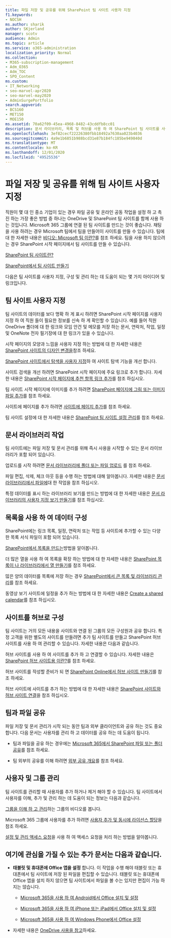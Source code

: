 ```yaml
---
title: 파일 저장 및 공유를 위해 SharePoint 팀 사이트 사용자 지정
f1.keywords:
- NOCSH
ms.author: sharik
author: SKjerland
manager: scotv
audience: Admin
ms.topic: article
ms.service: o365-administration
localization_priority: Normal
ms.collection:
- M365-subscription-management
- Adm_O365
- Adm_TOC
- SPO_Content
ms.custom:
- IT_Networking
- seo-marvel-apr2020
- seo-marvel-may2020
- AdminSurgePortfolio
search.appverid:
- BCS160
- MET150
- MOE150
ms.assetid: 70a62f09-45ea-4968-8482-43cddfb8cc01
description: 문서 라이브러리, 목록 및 허브를 사용 하 여 SharePoint 팀 사이트를 사용자 지정, 구성 및 관리 하는 방법에 대해 알아봅니다.
ms.openlocfilehash: 3ef82cecf22226380fbb18492a7630aa023b4036
ms.sourcegitcommit: 4a9e1b6851b988bcd31e87b184fc185be949840d
ms.translationtype: MT
ms.contentlocale: ko-KR
ms.lasthandoff: 12/01/2020
ms.locfileid: "49525536"
---
```

# <a name="customize-your-team-site-for-file-storage-and-sharing"></a>파일 저장 및 공유를 위해 팀 사이트 사용자 지정

직원이 몇 대 인 중소 기업이 있는 경우 파일 공유 및 온라인 공동 작업을 설정 하 고 촉진 하는 가장 좋은 방법 중 하나는 OneDrive 및 SharePoint 팀 사이트를 함께 사용 하는 것입니다. Microsoft 365 그룹에 연결 된 팀 사이트를 만드는 것이 좋습니다. 채팅을 사용 하려는 경우 Microsoft 팀에서 팀을 만들어이 사이트를 만들 수 있습니다. 팀에 대 한 자세한 내용은 [비디오: Microsoft 팀 이란?](https://support.microsoft.com/office/b98d533f-118e-4bae-bf44-3df2470c2b12)를 참조 하세요. 팀을 사용 하지 않으려는 경우 SharePoint 시작 페이지에서 팀 사이트를 만들 수 있습니다. 
  
[SharePoint 팀 사이트란?](https://support.microsoft.com/office/75545757-36c3-46a7-beed-0aaa74f0401e)
  
[SharePoint에서 팀 사이트 만들기](https://support.microsoft.com/office/ef10c1e7-15f3-42a3-98aa-b5972711777d)
  
다음은 팀 사이트를 사용자 지정, 구성 및 관리 하는 데 도움이 되는 몇 가지 아이디어 및 링크입니다.
  
 
## <a name="customize-your-team-site"></a>팀 사이트 사용자 지정

팀 사이트의 데이터를 보다 명확 하 게 표시 하려면 SharePoint 시작 페이지를 사용자 지정 하 여 직원 들이 필요한 정보를 신속 하 게 확인할 수 있습니다. 예를 들어 직원 OneDrive 폴더에 대 한 링크와 모임 안건 및 메모를 저장 하는 문서, 연락처, 작업, 일정 및 OneNote 전자 필기장에 대 한 링크가 있을 수 있습니다.
  
시작 페이지의 모양과 느낌을 사용자 지정 하는 방법에 대 한 자세한 내용은 [SharePoint 사이트의 디자인 변경을](https://support.microsoft.com/office/06bbadc3-6b04-4a60-9d14-894f6a170818)참조 하세요.
  
[SharePoint 사이트에서 탐색을 사용자 지정](https://support.microsoft.com/office/3cd61ae7-a9ed-4e1e-bf6d-4655f0bf25ca)하 여 사이트 탐색 기능을 개선 합니다.
  
사이트 검색을 개선 하려면 SharePoint 시작 페이지에 주요 링크로 추가 합니다. 자세한 내용은 [SharePoint 시작 페이지에 추천 항목 링크 추가](/sharepoint/change-links-list-on-sharepoint-home-page)를 참조 하십시오.
  
팀 사이트 시작 페이지에 이미지를 추가 하려면 [SharePoint 페이지에 그림 또는 이미지 파일 추가](https://support.microsoft.com/office/4a9b0e98-c89a-4a41-8adb-b7750dccca16)를 참조 하세요.
  
사이트에 페이지를 추가 하려면 [사이트에 페이지 추가](https://support.microsoft.com/office/b3d46deb-27a6-4b1e-87b8-df851e503dec)를 참조 하세요.
  
팀 사이트 설정에 대 한 자세한 내용은 [SharePoint 팀 사이트 설정 관리](https://support.microsoft.com/office/8376034D-D0C7-446E-9178-6AB51C58DF42)를 참조 하세요.
  
## <a name="work-with-document-libraries"></a>문서 라이브러리 작업

팀 사이트에는 파일 저장 및 문서 관리를 위해 즉시 사용을 시작할 수 있는 문서 라이브러리가 포함 되어 있습니다.

업로드를 시작 하려면 [문서 라이브러리에 폴더 또는 파일 업로드](https://support.microsoft.com/office/eb18fcba-c953-4d45-8d90-8da66edeacdb) 를 참조 하세요.
   
파일 편집, 삭제, 체크 아웃 등을 수행 하는 방법에 대해 알아봅니다. 자세한 내용은 [문서 라이브러리에서 파일에](https://support.microsoft.com/office/a9d89171-1673-4892-9dd2-1ca52037dea2)대 한 작업을 참조 하십시오.
  
특정 데이터를 표시 하는 라이브러리 보기를 만드는 방법에 대 한 자세한 내용은 [문서 라이브러리의 사용자 지정 보기 만들기](https://support.microsoft.com/office/8f6b08e0-a9a0-4232-9b9b-b374a2ad3da7)를 참조 하십시오.
  
## <a name="work-with-lists-to-organize-data"></a>목록을 사용 하 여 데이터 구성

SharePoint에는 링크 목록, 일정, 연락처 또는 작업 등 사이트에 추가할 수 있는 다양 한 목록 서식 파일이 포함 되어 있습니다.
  
[SharePoint에서 목록을 만드는](https://support.microsoft.com/office/0D397414-D95F-41EB-ADDD-5E6EFF41B083#ID0EAAGAAA=Online)방법을 알아봅니다.
  
더 많은 열을 사용 하 여 목록을 확장 하는 방법에 대 한 자세한 내용은 [SharePoint 목록이 나 라이브러리에서 열 만들기](https://support.microsoft.com/office/2b0361ae-1bd3-41a3-8329-269e5f81cfa2)를 참조 하세요.
  
많은 양의 데이터를 목록에 저장 하는 경우 [SharePoint에서 큰 목록 및 라이브러리 관리](https://support.microsoft.com/office/B8588DAE-9387-48C2-9248-C24122F07C59)를 참조 하세요.
  
동영상 보기 사이트에 일정을 추가 하는 방법에 대 한 자세한 내용은 [Create a shared calendar](https://support.microsoft.com/office/61b96006-70e2-4535-a34f-ee4fc772f798)를 참조 하십시오.

## <a name="organize-sites-into-hubs"></a>사이트를 허브로 구성

팀 사이트는 거의 모든 내용을 사이트와 연결 된 그룹의 모든 구성원과 공유 합니다. 특정 고객을 위한 별도의 사이트를 만들려면 추가 팀 사이트를 만들고 SharePoint 허브 사이트를 사용 하 여 관리할 수 있습니다. 자세한 내용은 다음과 같습니다.
  
허브 사이트를 사용 하 여 사이트를 추가 하 고 연결할 수 있습니다. 자세한 내용은 [SharePoint 허브 사이트용 이란?](https://support.microsoft.com/office/fe26ae84-14b7-45b6-a6d1-948b3966427f)를 참조 하세요.
  
허브 사이트를 작성할 준비가 되 면 [SharePoint Online에서 허브 사이트 만들기](/sharepoint/create-hub-site)를 참조 하세요.
  
허브 사이트에 사이트를 추가 하는 방법에 대 한 자세한 내용은 [SharePoint 사이트와 허브 사이트 연결](https://support.microsoft.com/office/ae0009fd-af04-4d3d-917d-88edb43efc05)을 참조 하십시오.
  
## <a name="sharing-files-with-the-team"></a>팀과 파일 공유

파일 저장 및 문서 관리가 시작 되는 동안 팀과 외부 클라이언트와 공유 하는 것도 중요 합니다. 다음 문서는 사용자를 관리 하 고 데이터를 공유 하는 데 도움이 됩니다.
  
- 팀과 파일을 공유 하는 경우에는 [Microsoft 365에서 SharePoint 파일 또는 폴더 공유](https://support.microsoft.com/office/1fe37332-0f9a-4719-970e-d2578da4941c)를 참조 하세요.
  
- 팀 외부의 공유를 이해 하려면 [외부 공유 개요](/sharepoint/external-sharing-overview)를 참조 하세요.
  
## <a name="managing-users-and-groups"></a>사용자 및 그룹 관리

팀 사이트를 관리할 때 사용자를 추가 하거나 제거 해야 할 수 있습니다. 팀 사이트에서 사용자를 이해, 추가 및 관리 하는 데 도움이 되는 정보는 다음과 같습니다.
  
[그룹을 이해 하 고 관리](https://support.microsoft.com/office/9c1037b7-de0b-41cd-b8f0-79a95aac854d)하는 그룹의 비디오를 봅니다. 
  
Microsoft 365 그룹에 사용자를 추가 하려면 [사용자 추가 및 동시에 라이선스 할당](../add-users/add-users.md)을 참조 하세요.
  
[설정 및 관리 액세스 요청](https://support.microsoft.com/office/94B26E0B-2822-49D4-929A-8455698654B3)을 사용 하 여 액세스 요청을 처리 하는 방법을 알아봅니다.
  
## <a name="here-are-more-articles-you-might-be-interested-in"></a>여기에 관심을 가질 수 있는 추가 문서는 다음과 같습니다.

- **태블릿 및 휴대폰에 Office 앱을 설정** 합니다. 이 작업을 수행 해야 태블릿 또는 휴대폰에서 팀 사이트에 저장 된 파일을 편집할 수 있습니다. 태블릿 또는 휴대폰에 Office 앱을 설치 하지 않으면 팀 사이트에서 파일을 볼 수는 있지만 편집이 가능 하지는 않습니다. 
    
  - [Microsoft 365을 사용 하 여 Android에서 Office 설치 및 설정](https://support.microsoft.com/office/cafe9d6f-8b0c-4b03-b20a-12438a82a22d)
    
  - [Microsoft 365을 사용 하 여 iPhone 또는 iPad에서 Office 설치 및 설정](https://support.microsoft.com/office/9df6d10c-7281-4671-8666-6ca8e339b628)
    
  - [Microsoft 365을 사용 하 여 Windows Phone에서 Office 설정](https://support.microsoft.com/office/2b7c1b51-a717-45d6-90c9-ee1c1c5ee0b7)
    
- 자세한 내용은 [OneDrive 사용을 참고](https://go.microsoft.com/fwlink/?LinkID=511458)하세요.